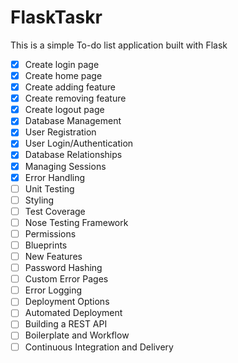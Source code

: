 # FlaskTaskr

This is a simple To-do list application built with Flask


- [x] Create login page
- [x] Create home page
- [x] Create adding feature
- [x] Create removing feature
- [x] Create logout page
- [x] Database Management
- [x] User Registration
- [x] User Login/Authentication
- [x] Database Relationships
- [x] Managing Sessions
- [x] Error Handling
- [ ] Unit Testing
- [ ] Styling
- [ ] Test Coverage
- [ ] Nose Testing Framework
- [ ] Permissions
- [ ] Blueprints
- [ ] New Features
- [ ] Password Hashing
- [ ] Custom Error Pages
- [ ] Error Logging
- [ ] Deployment Options
- [ ] Automated Deployment
- [ ] Building a REST API
- [ ] Boilerplate and Workflow
- [ ] Continuous Integration and Delivery
